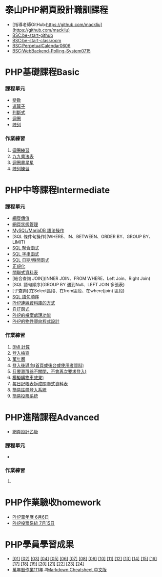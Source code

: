 # 泰山PHP網頁設計職訓課程
* [指導老師GitHub:https://github.com/mackliu](https://github.com/mackliu)
* [BSC:be-start-github](https://github.com/wdaweb/be-start-github-easyliugit)
* [BSC:be-start-classroom](https://github.com/wdaweb/be-start-classroom-easyliugit)
* [BSC:PerpetualCalendar0606](https://github.com/wdaweb/PerpetualCalendar-easyliugit.git)
* [BSC:WebBackend-Polling-System0715](https://github.com/wdaweb/WebBackend-Polling-System-easyliugit.git)

# PHP基礎課程Basic

### 課程單元

* [變數](index.php)
* [運算子](operator.php)
* [判斷式](flow.php)
* [迴圈](loop.php)
* [陣列](array.php)

### 作業練習

1. [迴圈練習](pra01.php)
2. [九九乘法表](pra02.php)
3. [迴圈畫星星](pra03.php)
4. [陣列練習](pra04.php)

# PHP中等課程Intermediate

### 課程單元

* [網頁傳值](GET、POST)
* [網頁狀態管理](COOKIE、SESSION)
* [MySQL/MariaDB 語法操作](INSERT、UPDATE、DELETE、SELECT)
* [SQL 條件句操作](WHERE、IN、BETWEEN、ORDER BY、GROUP BY、LIMIT)
* [SQL 聚合函式](AVG、COUNT、MAX、MIN、SUM)
* [SQL 字串函式](SUBSTRING、LENGTH、CONCAT、GROUP_CONCAT)
* [SQL 日期/時間函式](NOW、DATEDIFF、CURRENT_DATE)
* [正規化](第一正規化、第二正規化、第三正規化)
* [關聯式資料表](一對一、一對多、多對多)
* [結合查詢 JOIN](INNER JOIN、FROM WHERE、Left Join、Right Join)
* [SQL 語句順序](GROUP BY 遇到Null、LEFT JOIN 多張表)
* [子查詢](在Select區段、在from區段、在where(join) 區段)
* [SQL 語句順序](書寫SQL、執行SQL)
* [PHP連線資料庫的方式](mysql、mysqli、PDO)
* [自訂函式](function)
* [PHP的檔案處理功能](multipart/form-data)
* [PHP的物件導向程式設計](oop)
### 作業練習

1. [BMI 計算](from/bmi.php、bmi_post.html、bmi_single-bmi.php)
2. [登入檢查](login/login.php)
3. [萬年曆](calendar/index.php)
4. [登入後導向(首頁或後台或使用者資料)](cookie\index.php、session\index.php)
5. [只要瀏灠器不關閉，不會再次要求登入)](cookie\index.php、session\index.php)
6. [模擬購物車效果)](cookie_session\cart.php)
7. [每日記帳表拆成關聯式資料表](db\index.php)
8. [簡易註冊登入系統](db\login\index.php)
9. [簡易投票系統](https://github.com/easyliugit/PHP_11101_Learn/tree/main/intermediate/vote)

# PHP進階課程Advanced
* [網頁設計乙級](https://bquiz.mackliu.com/)
### 課程單元

*
### 作業練習

1.

# PHP作業驗收homework
* [PHP萬年曆 6月6日](/homework/calendar0606/)
* [PHP投票系統 7月15日](/homework/vote0715/)

# PHP學員學習成果
* [[01]](http://220.128.133.15/s1110201) [[02]](http://220.128.133.15/s1110202) [[03]](http://220.128.133.15/s1110203) [[04]](http://220.128.133.15/s1110204) [[05]](http://220.128.133.15/s1110205) [[06]](http://220.128.133.15/s1110206) [[07]](http://220.128.133.15/s1110207) [[08]](http://220.128.133.15/s1110208) [[09]](http://220.128.133.15/s1110209) [[10]](http://220.128.133.15/s1110210)
[[11]](http://220.128.133.15/s1110211) [[12]](http://220.128.133.15/s1110212) [[13]](http://220.128.133.15/s1110213) [[14]](http://220.128.133.15/s1110214) [[15]](http://220.128.133.15/s1110215) [[16]](http://220.128.133.15/s1110216) [[17]](http://220.128.133.15/s1110217) [[18]](http://220.128.133.15/s1110218) [[19]](http://220.128.133.15/s1110219) [[20]](http://220.128.133.15/s1110220)
[[21]](http://220.128.133.15/s1110221) [[22]](http://220.128.133.15/s1110222) [[23]](http://220.128.133.15/s1110223) [[24]](http://220.128.133.15/s1110224)
* [萬年曆作業111年](http://220.128.133.15/mackliu/calendar/11101/index.html)
#[Markdown Cheatsheet 中文版](https://gist.github.com/billy3321/1001749662c370887c63bb30f26c9e6e)
